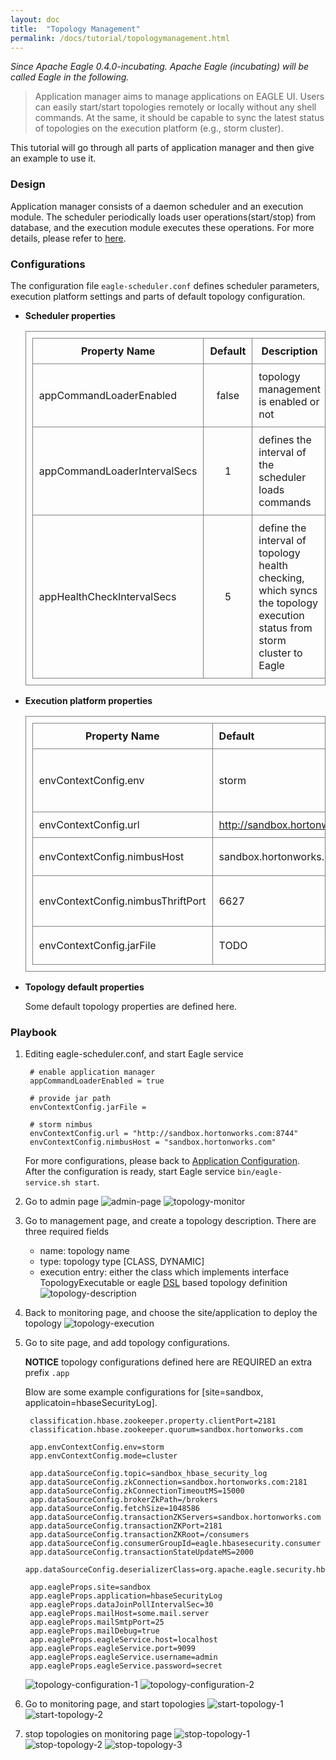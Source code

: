 ```yaml
---
layout: doc
title:  "Topology Management"
permalink: /docs/tutorial/topologymanagement.html
---
```

*Since Apache Eagle 0.4.0-incubating. Apache Eagle (incubating) will be called Eagle in the following.*

> Application manager aims to manage applications on EAGLE UI. Users can easily start/start topologies remotely or locally without any shell commands. At the same, it should be capable to sync the latest status of topologies on the execution platform (e.g., storm cluster). 

This tutorial will go through all parts of application manager and then give an example to use it. 

### Design
Application manager consists of a daemon scheduler and an execution module. The scheduler periodically loads user operations(start/stop) from database, and the execution module executes these operations. For more details, please refer to [here](https://cwiki.apache.org/confluence/display/EAG/Application+Management).

### Configurations
The configuration file `eagle-scheduler.conf` defines scheduler parameters, execution platform settings and parts of default topology configuration.

* **Scheduler properties**

    <style>
        table, td, th {
            border-collapse: collapse;
            border: 1px solid gray;
            padding: 10px;
        }
    </style>
    
    
    Property Name | Default  | Description  
    ------------- | :-------------:   | -----------  
    appCommandLoaderEnabled | false | topology management is enabled or not  
    appCommandLoaderIntervalSecs | 1  | defines the interval of the scheduler loads commands  
    appHealthCheckIntervalSecs | 5  | define the interval of topology health checking, which syncs the topology execution status from storm cluster to Eagle 
   


* **Execution platform properties**
   
    Property Name | Default  | Description  
    ------------- | :-------------   | -----------  
    envContextConfig.env | storm | execution environment, only storm is supported
    envContextConfig.url | http://sandbox.hortonworks.com:8744 | storm ui
    envContextConfig.nimbusHost | sandbox.hortonworks.com | storm nimbus host
    envContextConfig.nimbusThriftPort | 6627  | storm nimbus thrift port  
    envContextConfig.jarFile | TODO  | storm fat jar path

* **Topology default properties**
    
    Some default topology properties are defined here. 
   
  
### Playbook

1. Editing eagle-scheduler.conf, and start Eagle service

        # enable application manager       
        appCommandLoaderEnabled = true
        
        # provide jar path
        envContextConfig.jarFile =
        
        # storm nimbus
        envContextConfig.url = "http://sandbox.hortonworks.com:8744"
        envContextConfig.nimbusHost = "sandbox.hortonworks.com"
        
        
        
   
    For more configurations, please back to [Application Configuration](/docs/configuration.html). <br />
    After the configuration is ready, start Eagle service `bin/eagle-service.sh start`. 
   
2. Go to admin page 
   ![admin-page](/images/appManager/admin-page.png)
   ![topology-monitor](/images/appManager/topology-monitor.png)
    
3. Go to management page, and create a topology description. There are three required fields
    * name: topology name
    * type: topology type [CLASS, DYNAMIC]
    * execution entry: either the class which implements interface TopologyExecutable or eagle [DSL](https://github.com/apache/incubator-eagle/blob/master/eagle-assembly/src/main/conf/sandbox-hadoopjmx-pipeline.conf) based topology definition
   ![topology-description](/images/appManager/topology-description.png)
   
4. Back to monitoring page, and choose the site/application to deploy the topology 
   ![topology-execution](/images/appManager/topology-execution.png)
   
5. Go to site page, and add topology configurations. 
   
   **NOTICE** topology configurations defined here are REQUIRED an extra prefix `.app`
   
   Blow are some example configurations for [site=sandbox, applicatoin=hbaseSecurityLog]. 
   

  
        classification.hbase.zookeeper.property.clientPort=2181
        classification.hbase.zookeeper.quorum=sandbox.hortonworks.com
        
        app.envContextConfig.env=storm
        app.envContextConfig.mode=cluster
        
        app.dataSourceConfig.topic=sandbox_hbase_security_log
        app.dataSourceConfig.zkConnection=sandbox.hortonworks.com:2181
        app.dataSourceConfig.zkConnectionTimeoutMS=15000
        app.dataSourceConfig.brokerZkPath=/brokers
        app.dataSourceConfig.fetchSize=1048586
        app.dataSourceConfig.transactionZKServers=sandbox.hortonworks.com
        app.dataSourceConfig.transactionZKPort=2181
        app.dataSourceConfig.transactionZKRoot=/consumers
        app.dataSourceConfig.consumerGroupId=eagle.hbasesecurity.consumer
        app.dataSourceConfig.transactionStateUpdateMS=2000
        app.dataSourceConfig.deserializerClass=org.apache.eagle.security.hbase.parse.HbaseAuditLogKafkaDeserializer
        
        app.eagleProps.site=sandbox
        app.eagleProps.application=hbaseSecurityLog
        app.eagleProps.dataJoinPollIntervalSec=30
        app.eagleProps.mailHost=some.mail.server
        app.eagleProps.mailSmtpPort=25
        app.eagleProps.mailDebug=true
        app.eagleProps.eagleService.host=localhost
        app.eagleProps.eagleService.port=9099
        app.eagleProps.eagleService.username=admin
        app.eagleProps.eagleService.password=secret
    

   ![topology-configuration-1](/images/appManager/topology-configuration-1.png)
   ![topology-configuration-2](/images/appManager/topology-configuration-2.png)
   
6. Go to monitoring page, and start topologies
   ![start-topology-1](/images/appManager/start-topology-1.png)
   ![start-topology-2](/images/appManager/start-topology-2.png)
   
7. stop topologies on monitoring page
   ![stop-topology-1](/images/appManager/stop-topology-1.png)
   ![stop-topology-2](/images/appManager/stop-topology-2.png)
   ![stop-topology-3](/images/appManager/stop-topology-3.png)

 
